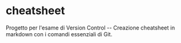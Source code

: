 # cheatsheet
Progetto per l'esame di Version Control -- Creazione cheatsheet in markdown con i comandi essenziali di Git.
